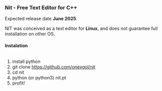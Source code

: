 ### **Nit - Free Text Editor for C++**

Expected release date **June 2025**. 

NIT was conceived as a text editor for **Linux**, and does not guarantee full installation on other OS.

#### **Instalation**

######

1.  install python
2.  git clone https://github.com/onexgol/nit
3.  cd nit
4.  python (or python3) nit.pt
5.  profit!
